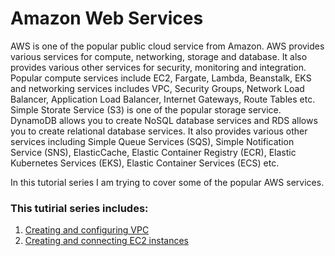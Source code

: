 
# Amazon Web Services
AWS is one of the popular public cloud service from Amazon. AWS provides various services for compute, networking, storage and database. It also provides various other services for security, monitoring and integration. Popular compute services include EC2, Fargate, Lambda, Beanstalk, EKS  and networking services includes VPC, Security Groups, Network Load Balancer, Application Load Balancer, Internet Gateways, Route Tables etc. Simple Storate Service (S3) is one of the popular storage service. DynamoDB allows you to create NoSQL database services and RDS allows you to create relational database services. It also provides various other services including Simple Queue Services (SQS), Simple Notification Service (SNS), ElasticCache, Elastic Container Registry (ECR), Elastic Kubernetes Services (EKS), Elastic Container Services (ECS) etc.

In this tutorial series I am trying to cover some of the popular AWS services.

### This tutirial series includes:
1) [Creating and configuring VPC](aws-vpc.md)
2) [Creating and connecting EC2 instances](aws-ec2.md)
